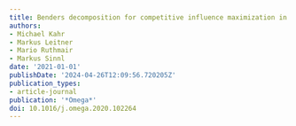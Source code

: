 ```yaml
---
title: Benders decomposition for competitive influence maximization in (social) networks
authors:
- Michael Kahr
- Markus Leitner
- Mario Ruthmair
- Markus Sinnl
date: '2021-01-01'
publishDate: '2024-04-26T12:09:56.720205Z'
publication_types:
- article-journal
publication: '*Omega*'
doi: 10.1016/j.omega.2020.102264
---
```

